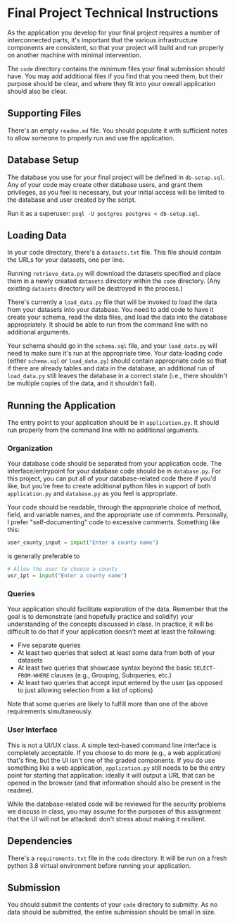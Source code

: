 # Final Project Technical Instructions

As the application you develop for your final project requires a number of interconnected parts, it's important that the various infrastructure components are consistent, so that your project will build and run properly on another machine with minimal intervention.

The `code` directory contains the minimum files your final submission should have. You may add additional files if you find that you need them, but their purpose should be clear, and where they fit into your overall application should also be clear.

## Supporting Files

There's an empty `readme.md` file. You should populate it with sufficient notes to allow someone to properly run and use the application.

## Database Setup

The database you use for your final project will be defined in `db-setup.sql`. Any of your code may create other database users, and grant them privileges, as you feel is necessary, but your initial access will be limited to the database and user created by the script.

Run it as a superuser: `psql -U postgres postgres < db-setup.sql`.

## Loading Data

In your code directory, there's a `datasets.txt` file. This file should contain the URLs for your datasets, one per line.

Running `retrieve_data.py` will download the datasets specified and place them in a newly created `datasets` directory within the `code` directory. (Any existing `datasets` directory will be destroyed in the process.)

There's currently a `load_data.py` file that will be invoked to load the data from your datasets into your database. You need to add code to have it create your schema, read the data files, and load the data into the database appropriately. It should be able to run from the command line with no additional arguments.

Your schema should go in the `schema.sql` file, and your `load_data.py` will need to make sure it's run at the appropriate time. Your data-loading code (either `schema.sql` or `load_data.py`) should contain appropriate code so that if there are already tables and data in the database, an additional run of `load_data.py` still leaves the database in a correct state (i.e., there shouldn't be multiple copies of the data, and it shouldn't fail).

## Running the Application

The entry point to your application should be in `application.py`. It should run properly from the command line with no additional arguments.

### Organization

Your database code should be separated from your application code. The interface/entrypoint for your database code should be in `database.py`. For this project, you can put all of your database-related code there if you'd like, but you're free to create additional python files in support of both `application.py` and `database.py` as you feel is appropriate.

Your code should be readable, through the appropriate choice of method, field, and variable names, and the appropriate use of comments. Personally, I prefer "self-documenting" code to excessive comments. Something like this:

```python
user_county_input = input("Enter a county name")
```

is generally preferable to 

```python
# Allow the user to choose a county
usr_ipt = input("Enter a county name")
```



### Queries

Your application should facilitate exploration of the data. Remember that the goal is to demonstrate (and hopefully practice and solidify) your understanding of the concepts discussed in class. In practice, it will be difficult to do that if your application doesn't meet at least the following:

- Five separate queries
- At least two queries that select at least some data from both of your datasets
- At least two queries that showcase syntax beyond the basic `SELECT-FROM-WHERE` clauses (e.g., Grouping, Subqueries, etc.)
- At least two queries that accept input entered by the user (as opposed to just allowing selection from a list of options)

Note that some queries are likely to fulfill more than one of the above requirements simultaneously.

### User Interface

This is not a UI/UX class. A simple text-based command line interface is completely acceptable. If you choose to do more (e.g., a web application) that's fine, but the UI isn't one of the graded components. If you do use something like a web application, `application.py` still needs to be the entry point for starting that application: ideally it will output a URL that can be opened in the browser (and that information should also be present in the readme).

While the database-related code will be reviewed for the security problems we discuss in class, you may assume for the purposes of this assignment that the UI will not be attacked: don't stress about making it resilient.

## Dependencies

There's a `requirements.txt` file in the `code` directory. It will be run on a fresh python 3.8 virtual environment before running your application.

## Submission

You should submit the contents of your `code` directory to submitty. As no data should be submitted, the entire submission should be small in size.